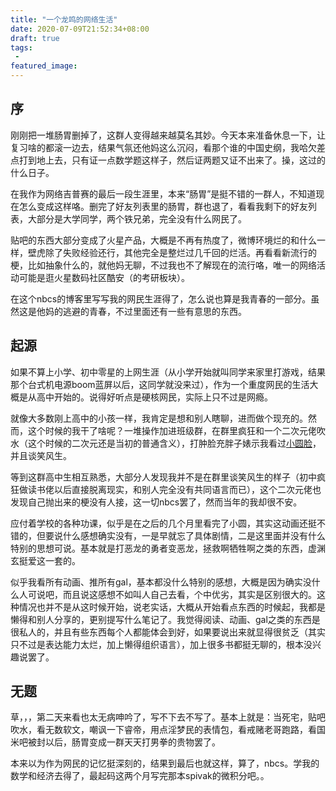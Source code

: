 ```yaml
---
title: "一个龙鸣的网络生活"
date: 2020-07-09T21:52:34+08:00
draft: true
tags:
 - 
featured_image:
---
```

## 序
刚刚把一堆肠胃删掉了，这群人变得越来越莫名其妙。今天本来准备休息一下，让复习啥的都滚一边去，结果气氛还他妈这么沉闷，看那个谁的中国史纲，我哈欠差点打到地上去，只有证一点数学题这样子，然后证两题又证不出来了。操，这过的什么日子。

在我作为网络吉普赛的最后一段生涯里，本来“肠胃”是挺不错的一群人，不知道现在怎么变成这样咯。删完了好友列表里的肠胃，群也退了，看看我剩下的好友列表，大部分是大学同学，两个铁兄弟，完全没有什么网民了。

贴吧的东西大部分变成了火星产品，大概是不再有热度了，微博环境烂的和什么一样，壁虎除了失败经验还行，其他完全是整烂过几千回的烂活。再看看新流行的梗，比如抽象什么的，就他妈无聊，不过我也不了解现在的流行咯，唯一的网络活动可能是逛火星数码社区酷安（的考研板块）。

在这个nbcs的博客里写写我的网民生涯得了，怎么说也算是我青春的一部分。虽然这是他妈的逃避的青春，不过里面还有一些有意思的东西。

## 起源
如果不算上小学、初中零星的上网生涯（从小学开始就叫同学来家里打游戏，结果那个台式机电源boom蓝屏以后，这同学就没来过），作为一个重度网民的生活大概是从高中开始的。说得好听点是硬核网民，实际上只不过是网瘾。

就像大多数刚上高中的小孩一样，我肯定是想和别人瞎聊，进而做个现充的。然而，这个时候的我干了啥呢？一堆操作加进班级群，在群里疯狂和一个二次元佬吹水（这个时候的二次元还是当初的普通含义），打肿脸充胖子婊示我看过[小圆脸](https://zh.moegirl.org/zh-cn/%E9%AD%94%E6%B3%95%E5%B0%91%E5%A5%B3%E5%B0%8F%E5%9C%86)，并且谈笑风生。

等到这群高中生相互熟悉，大部分人发现我并不是在群里谈笑风生的样子（初中疯狂做读书佬以后直接脱离现实，和别人完全没有共同语言而已），这个二次元佬也发现自己抛出来的梗没有人接，这一切nbcs罢了，然而当年的我却很不安。

应付着学校的各种功课，似乎是在之后的几个月里看完了小圆，其实这动画还挺不错的，但要说什么感想确实没有，一是早就忘了具体剧情，二是这里面并没有什么特别的思想可说。基本就是打恶龙的勇者变恶龙，拯救啊牺牲啊之类的东西，虚渊玄挺爱这一套的。

似乎我看所有动画、推所有gal，基本都没什么特别的感想，大概是因为确实没什么人可说吧，而且说这感想不如叫人自己去看，个中优劣，其实是区别很大的。这种情况也并不是从这时候开始，说老实话，大概从开始看点东西的时候起，我都是懒得和别人分享的，更别提写什么笔记了。我觉得阅读、动画、gal之类的东西是很私人的，并且有些东西每个人都能体会到好，如果要说出来就显得很贫乏（其实只不过是表达能力太烂，加上懒得组织语言），加上很多书都挺无聊的，根本没兴趣说罢了。

## 无题
草，，，第二天来看也太无病呻吟了，写不下去不写了。基本上就是：当死宅，贴吧吹水，看无数软文，嘲讽一下睿帝，用点淫梦民的表情包，看戒赌老哥跑路，看国米吧被封以后，肠胃变成一群天天打男拳的贵物罢了。

本来以为作为网民的记忆挺深刻的，结果到最后也就这样，算了，nbcs。学我的数学和经济去得了，最起码这两个月写完那本spivak的微积分吧。。